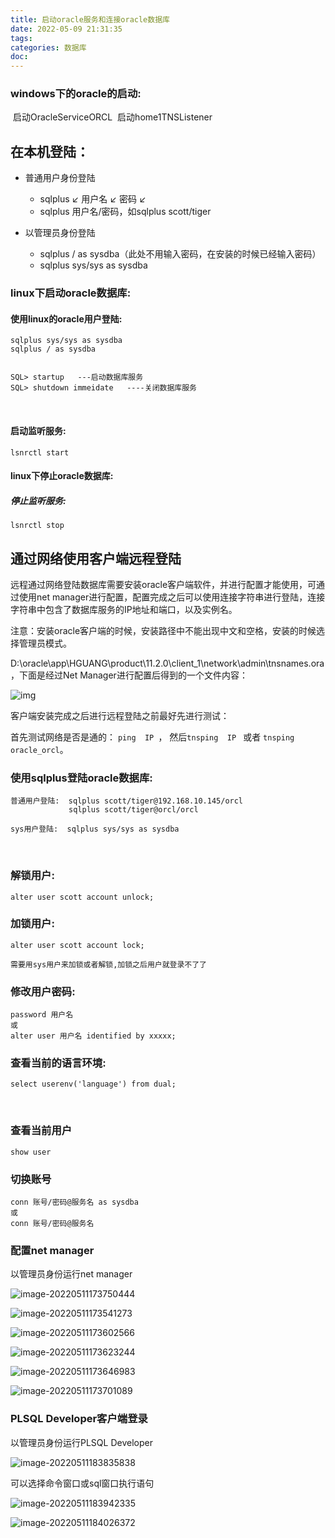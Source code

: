 ```yaml
---
title: 启动oracle服务和连接oracle数据库
date: 2022-05-09 21:31:35
tags:
categories: 数据库
doc:
---
```


### 	windows下的oracle的启动:

​		启动OracleServiceORCL
​		启动home1TNSListener
​		

## 在本机登陆：

- 普通用户身份登陆
  - sqlplus  ↙ 用户名 ↙	密码 ↙
  - sqlplus 用户名/密码，如sqlplus scott/tiger

- 以管理员身份登陆
  - sqlplus  /  as  sysdba（此处不用输入密码，在安装的时候已经输入密码）
  - sqlplus sys/sys as sysdba

### linux下启动oracle数据库:

#### 	使用linux的oracle用户登陆:

```
sqlplus sys/sys as sysdba
sqlplus / as sysdba	


SQL> startup   ---启动数据库服务
SQL> shutdown immeidate   ----关闭数据库服务			
```

​       	   

#### 启动监听服务:

```
lsnrctl start
```

#### linux下停止oracle数据库:

##### 停止监听服务:

```
lsnrctl stop
```



## 通过网络使用客户端远程登陆

远程通过网络登陆数据库需要安装oracle客户端软件，并进行配置才能使用，可通过使用net manager进行配置，配置完成之后可以使用连接字符串进行登陆，连接字符串中包含了数据库服务的IP地址和端口，以及实例名。

注意：安装oracle客户端的时候，安装路径中不能出现中文和空格，安装的时候选择管理员模式。

D:\oracle\app\HGUANG\product\11.2.0\client_1\network\admin\tnsnames.ora，下面是经过Net Manager进行配置后得到的一个文件内容：

![img](/images/javawz/wpsDA00.tmp.jpg) 

客户端安装完成之后进行远程登陆之前最好先进行测试：

首先测试网络是否是通的： `ping  IP `， 然后`tnsping  IP ` 或者 `tnsping oracle_orcl`。

### 使用sqlplus登陆oracle数据库:

```
普通用户登陆:  sqlplus scott/tiger@192.168.10.145/orcl
			 sqlplus scott/tiger@orcl/orcl

sys用户登陆:  sqlplus sys/sys as sysdba
```

​	

### 解锁用户:

```
alter user scott account unlock;
```

### 加锁用户:

```
alter user scott account lock;

需要用sys用户来加锁或者解锁,加锁之后用户就登录不了了
```



### 修改用户密码: 

```
password 用户名
或
alter user 用户名 identified by xxxxx;
```

### 查看当前的语言环境: 

```
select userenv('language') from dual;
```

​	

### 查看当前用户

```
show user
```



### 切换账号

```
conn 账号/密码@服务名 as sysdba
或
conn 账号/密码@服务名 
```



### 配置net manager

以管理员身份运行net manager

![image-20220511173750444](/images/javawz/image-20220511173750444.png)





![image-20220511173541273](/images/javawz/image-20220511173541273.png)



![image-20220511173602566](/images/javawz/image-20220511173602566.png)







![image-20220511173623244](/images/javawz/image-20220511173623244.png)





![image-20220511173646983](/images/javawz/image-20220511173646983.png)





![image-20220511173701089](/images/javawz/image-20220511173701089.png)



### PLSQL Developer客户端登录

以管理员身份运行PLSQL Developer

![image-20220511183835838](/images/javawz/image-20220511183835838.png)



可以选择命令窗口或sql窗口执行语句

![image-20220511183942335](/images/javawz/image-20220511183942335.png)



![image-20220511184026372](/images/javawz/image-20220511184026372.png)
